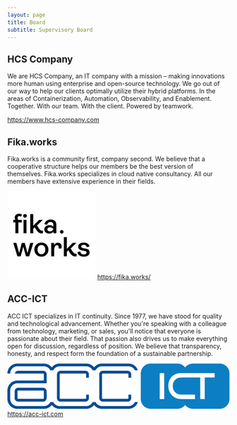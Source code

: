 ```yaml
---
layout: page
title: Board
subtitle: Supervisory Board 
---
```


## HCS Company

We are HCS Company, an IT company with a mission – making innovations more human using enterprise and open-source technology.
We go out of our way to help our clients optimally utilize their hybrid platforms. In the areas of Containerization, Automation, Observability, and Enablement. Together. With our team. With the client. Powered by teamwork.

https://www.hcs-company.com

## Fika.works

Fika.works is a community first, company second. We believe that a cooperative structure helps our members be the best version of themselves.
Fika.works specializes in cloud native consultancy. All our members have extensive experience in their fields.

![acc-ict](assets/img/fikaworks_logo.jpeg)
https://fika.works/

## ACC-ICT

ACC ICT specializes in IT continuity. Since 1977, we have stood for quality and technological advancement. Whether you're speaking with a colleague from technology, marketing, or sales, you'll notice that everyone is passionate about their field. That passion also drives us to make everything open for discussion, regardless of position. We believe that transparency, honesty, and respect form the foundation of a sustainable partnership.

![acc-ict](assets/img/acc-ict_logo.webp)
https://acc-ict.com
